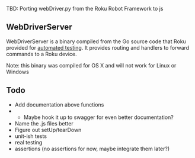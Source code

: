 TBD: Porting webDriver.py from the Roku Robot Framework to js

## WebDriverServer

WebDriverServer is a binary compiled from the Go source code that Roku provided for [automated testing](https://github.com/rokudev/automated-channel-testing). It provides routing and handlers to forward commands to a Roku device.

Note: this binary was compiled for OS X and will not work for Linux or Windows

## Todo

- Add documentation above functions
- - Maybe hook it up to swagger for even better documentation?
- Name the .js files better
- Figure out setUp/tearDown
- unit-ish tests
- real testing
- assertions (no assertions for now, maybe integrate them later?)
